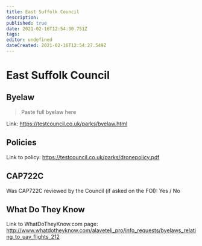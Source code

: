 ```yaml
---
title: East Suffolk Council
description: 
published: true
date: 2021-02-16T12:54:30.751Z
tags: 
editor: undefined
dateCreated: 2021-02-16T12:54:27.549Z
---
```


# East Suffolk Council


## Byelaw
> Paste full byelaw here

Link:
https://testcouncil.co.uk/parks/byelaw.html

## Policies
Link to policy:
https://testcouncil.co.uk/parks/dronepolicy.pdf

## CAP722C

Was CAP722C reviewed by the Council (if asked on the FOI): Yes / No

## What Do They Know

Link to WhatDoTheyKnow.com page:
http://www.whatdotheyknow.com/alaveteli_pro/info_requests/byelaws_relating_to_uav_flights_212

